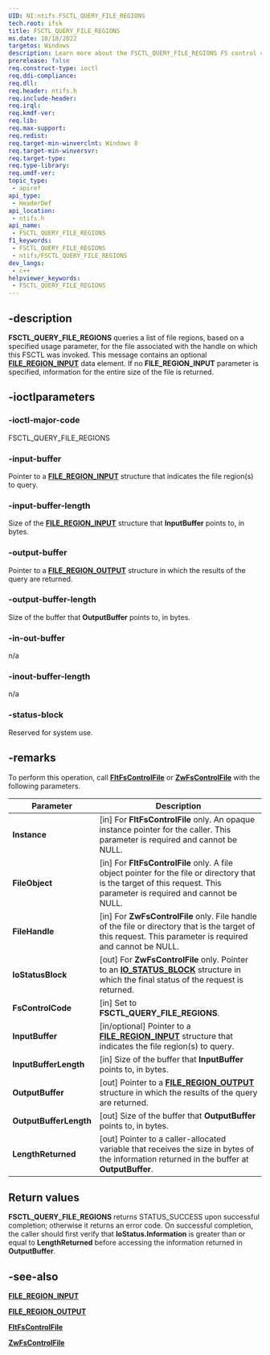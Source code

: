 ```yaml
---
UID: NI:ntifs.FSCTL_QUERY_FILE_REGIONS
tech.root: ifsk
title: FSCTL_QUERY_FILE_REGIONS
ms.date: 10/18/2022
targetos: Windows
description: Learn more about the FSCTL_QUERY_FILE_REGIONS FS control code.
prerelease: false
req.construct-type: ioctl
req.ddi-compliance: 
req.dll: 
req.header: ntifs.h
req.include-header: 
req.irql: 
req.kmdf-ver: 
req.lib: 
req.max-support: 
req.redist: 
req.target-min-winverclnt: Windows 8
req.target-min-winversvr: 
req.target-type: 
req.type-library: 
req.umdf-ver: 
topic_type:
 - apiref
api_type:
 - HeaderDef
api_location:
 - ntifs.h
api_name:
 - FSCTL_QUERY_FILE_REGIONS
f1_keywords:
 - FSCTL_QUERY_FILE_REGIONS
 - ntifs/FSCTL_QUERY_FILE_REGIONS
dev_langs:
 - c++
helpviewer_keywords:
 - FSCTL_QUERY_FILE_REGIONS
---
```


## -description

**FSCTL_QUERY_FILE_REGIONS** queries a list of file regions, based on a specified usage parameter, for the file associated with the handle on which this FSCTL was invoked. This message contains an optional [**FILE_REGION_INPUT**](ns-ntifs-file_region_input.md) data element. If no **FILE_REGION_INPUT** parameter is specified, information for the entire size of the file is returned.

## -ioctlparameters

### -ioctl-major-code

FSCTL_QUERY_FILE_REGIONS

### -input-buffer

Pointer to a [**FILE_REGION_INPUT**](ns-ntifs-file_region_input.md) structure that indicates the file region(s) to query.

### -input-buffer-length

Size of the [**FILE_REGION_INPUT**](ns-ntifs-file_region_input.md) structure that **InputBuffer** points to, in bytes.

### -output-buffer

Pointer to a [**FILE_REGION_OUTPUT**](ns-ntifs-file_region_output.md) structure in which the results of the query are returned.

### -output-buffer-length

Size of the buffer that **OutputBuffer** points to, in bytes.

### -in-out-buffer

n/a

### -inout-buffer-length

n/a

### -status-block

Reserved for system use.

## -remarks

To perform this operation, call [**FltFsControlFile**](../fltkernel/nf-fltkernel-fltfscontrolfile.md) or [**ZwFsControlFile**](nf-ntifs-zwfscontrolfile.md) with the following parameters.

| Parameter | Description |
| --------- | ----------- |
| **Instance** | [in] For **FltFsControlFile** only. An opaque instance pointer for the caller. This parameter is required and cannot be NULL. |
| **FileObject** | [in] For **FltFsControlFile** only. A file object pointer for the file or directory that is the target of this request. This parameter is required and cannot be NULL. |
| **FileHandle** | [in] For **ZwFsControlFile** only. File handle of the file or directory that is the target of this request. This parameter is required and cannot be NULL. |
| **IoStatusBlock** | [out] For **ZwFsControlFile** only. Pointer to an [**IO_STATUS_BLOCK**](../wdm/ns-wdm-_io_status_block.md) structure in which the final status of the request is returned. |
| **FsControlCode** | [in] Set to **FSCTL_QUERY_FILE_REGIONS**. |
| **InputBuffer** | [in/optional] Pointer to a [**FILE_REGION_INPUT**](ns-ntifs-file_region_input.md) structure that indicates the file region(s) to query. |
|  **InputBufferLength** | [in] Size of the buffer that **InputBuffer** points to, in bytes. |
| **OutputBuffer** | [out] Pointer to a [**FILE_REGION_OUTPUT**](ns-ntifs-file_region_output.md) structure in which the results of the query are returned. |
| **OutputBufferLength** | [out] Size of the buffer that **OutputBuffer** points to, in bytes. |
| **LengthReturned** | [out] Pointer to a caller-allocated variable that receives the size in bytes of the information returned in the buffer at **OutputBuffer**. |

## Return values

**FSCTL_QUERY_FILE_REGIONS** returns STATUS_SUCCESS upon successful completion; otherwise it returns an error code. On successful completion, the caller should first verify that **IoStatus.Information** is greater than or equal to **LengthReturned** before accessing the information returned in **OutputBuffer**.

## -see-also

[**FILE_REGION_INPUT**](ns-ntifs-file_region_input.md)

[**FILE_REGION_OUTPUT**](ns-ntifs-file_region_output.md)

[**FltFsControlFile**](../fltkernel/nf-fltkernel-fltfscontrolfile.md)

[**ZwFsControlFile**](nf-ntifs-zwfscontrolfile.md)
